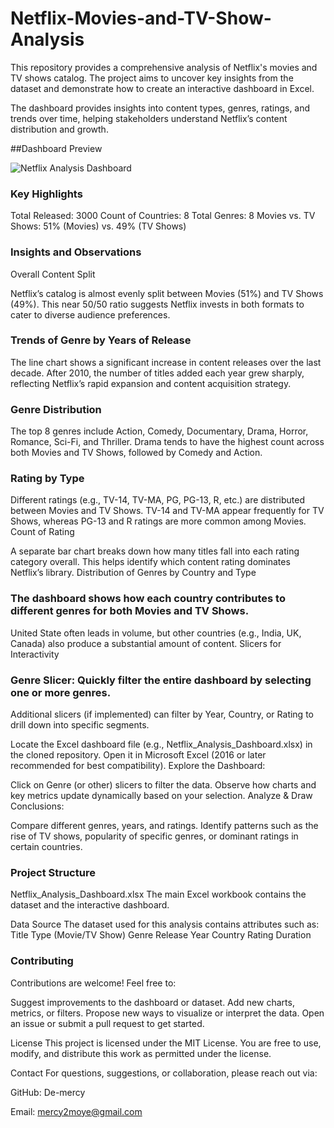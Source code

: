 # Netflix-Movies-and-TV-Show-Analysis
This repository provides a comprehensive analysis of Netflix's movies and TV shows catalog. The project aims to uncover key insights from the dataset and demonstrate how to create an interactive dashboard in Excel.

The dashboard provides insights into content types, genres, ratings, and trends over time, helping stakeholders understand Netflix’s content distribution and growth.

##Dashboard Preview

 ![Netflix Analysis Dashboard](https://github.com/user-attachments/assets/f096d1dd-64a1-499a-b97e-4d389f07817c)


### Key Highlights
Total Released: 3000
Count of Countries: 8
Total Genres: 8
Movies vs. TV Shows: 51% (Movies) vs. 49% (TV Shows)

### Insights and Observations
Overall Content Split

Netflix’s catalog is almost evenly split between Movies (51%) and TV Shows (49%). This near 50/50 ratio suggests Netflix invests in both formats to cater to diverse audience preferences.

### Trends of Genre by Years of Release

The line chart shows a significant increase in content releases over the last decade. After 2010, the number of titles added each year grew sharply, reflecting Netflix’s rapid expansion and content acquisition strategy.

### Genre Distribution

The top 8 genres include Action, Comedy, Documentary, Drama, Horror, Romance, Sci-Fi, and Thriller.
Drama tends to have the highest count across both Movies and TV Shows, followed by Comedy and Action.

### Rating by Type

Different ratings (e.g., TV-14, TV-MA, PG, PG-13, R, etc.) are distributed between Movies and TV Shows.
TV-14 and TV-MA appear frequently for TV Shows, whereas PG-13 and R ratings are more common among Movies.
Count of Rating

A separate bar chart breaks down how many titles fall into each rating category overall. This helps identify which content rating dominates Netflix’s library.
Distribution of Genres by Country and Type

### The dashboard shows how each country contributes to different genres for both Movies and TV Shows.
United State often leads in volume, but other countries (e.g., India, UK, Canada) also produce a substantial amount of content.
Slicers for Interactivity

### Genre Slicer: Quickly filter the entire dashboard by selecting one or more genres.
Additional slicers (if implemented) can filter by Year, Country, or Rating to drill down into specific segments.

Locate the Excel dashboard file (e.g., Netflix_Analysis_Dashboard.xlsx) in the cloned repository.
Open it in Microsoft Excel (2016 or later recommended for best compatibility).
Explore the Dashboard:

Click on Genre (or other) slicers to filter the data.
Observe how charts and key metrics update dynamically based on your selection.
Analyze & Draw Conclusions:

Compare different genres, years, and ratings.
Identify patterns such as the rise of TV shows, popularity of specific genres, or dominant ratings in certain countries.

### Project Structure
Netflix_Analysis_Dashboard.xlsx
The main Excel workbook contains the dataset and the interactive dashboard.

Data Source
The dataset used for this analysis contains attributes such as:
Title
Type (Movie/TV Show)
Genre
Release Year
Country
Rating
Duration

### Contributing
Contributions are welcome! Feel free to:

Suggest improvements to the dashboard or dataset.
Add new charts, metrics, or filters.
Propose new ways to visualize or interpret the data.
Open an issue or submit a pull request to get started.

License
This project is licensed under the MIT License. You are free to use, modify, and distribute this work as permitted under the license.

Contact
For questions, suggestions, or collaboration, please reach out via:

GitHub: De-mercy

Email: mercy2moye@gmail.com

